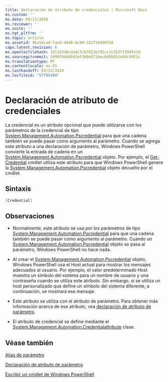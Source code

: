 ```yaml
---
title: Declaración de atributo de credenciales | Microsoft Docs
ms.custom: ''
ms.date: 09/13/2016
ms.reviewer: ''
ms.suite: ''
ms.tgt_pltfrm: ''
ms.topic: article
ms.assetid: 96a5dcad-faed-44d8-8c80-321f10499710
caps.latest.revision: 6
ms.openlocfilehash: 1513d340cdadc5cb7622e791cc3c163ff39dfe1d
ms.sourcegitcommit: 5990f04b8042ef2d8e571bec6d5b051e64c9921c
ms.translationtype: MT
ms.contentlocale: es-ES
ms.lasthandoff: 03/12/2019
ms.locfileid: "57795409"
---
```

# <a name="credential-attribute-declaration"></a>Declaración de atributo de credenciales

La credencial es un atributo opcional que puede utilizarse con los parámetros de la credencial de tipo [System.Management.Automation.Pscredential](/dotnet/api/System.Management.Automation.PSCredential) para que una cadena también se puede pasar como argumento al parámetro. Cuando se agrega este atributo a una declaración de parámetro, Windows PowerShell convierte la entrada de cadena en un [System.Management.Automation.Pscredential](/dotnet/api/System.Management.Automation.PSCredential) objeto. Por ejemplo, el [Get-Credential](/powershell/module/Microsoft.PowerShell.Security/Get-Credential) cmdlet utiliza este atributo para que Windows PowerShell genere la [System.Management.Automation.Pscredential](/dotnet/api/System.Management.Automation.PSCredential) objeto devuelto por el cmdlet.

## <a name="syntax"></a>Sintaxis

```csharp
[Credential]
```

## <a name="remarks"></a>Observaciones

- Normalmente, este atributo se usa por los parámetros de tipo [System.Management.Automation.Pscredential](/dotnet/api/System.Management.Automation.PSCredential) para que una cadena también se puede pasar como argumento al parámetro. Cuando un [System.Management.Automation.Pscredential](/dotnet/api/System.Management.Automation.PSCredential) objeto se pasa al parámetro, Windows PowerShell no hace nada.

- Al crear el [System.Management.Automation.Pscredential](/dotnet/api/System.Management.Automation.PSCredential) objeto, Windows PowerShell usa el Host actual para mostrar los mensajes adecuados al usuario. Por ejemplo, el valor predeterminado Host muestra un símbolo del sistema para un nombre de usuario y una contraseña cuando se utiliza este atributo. Sin embargo, si se utiliza un host personalizado que define un símbolo del sistema diferente, a continuación, se mostrará ese mensaje.

- Este atributo se utiliza con el atributo de parámetro. Para obtener más información acerca de ese atributo, vea [declaración de atributo de parámetro](./parameter-attribute-declaration.md).

- El atributo de credencial se define mediante el [System.Management.Automation.Credentialattribute](/dotnet/api/System.Management.Automation.CredentialAttribute) clase.

## <a name="see-also"></a>Véase también

[Alias de parámetro](./parameter-aliases.md)

[Declaración de atributo de parámetro](./parameter-attribute-declaration.md)

[Escribir un cmdlet de Windows PowerShell](./writing-a-windows-powershell-cmdlet.md)
